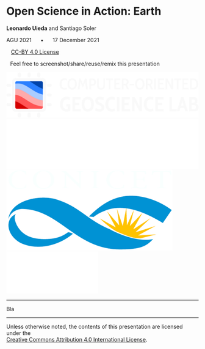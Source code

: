 <!--
This file defines the contents of each slide.
The reveal.js configuration can be found in index.html
-->

<!-- .slide: class="slide-title" data-background-image="assets/background.svg" data-background-size="contain" data-background-color="#000000" -->

<!-- Place the content at the bottom of the slide -->
<div class="r-stretch">
</div>

<!-- Main title page -->
<div class="lefted">

<h1 id="talk-title">
Open Science in Action: Earth
</h1>

<p id="talk-authors">
<strong>Leonardo Uieda</strong>
and
Santiago Soler
</p>

<!-- Place location and date side-by-side with affiliation logos -->
<div class="container talk-info">
<div class="col-large">

AGU 2021
<span style="margin: 0 20px">•</span>
17 December 2021

<!-- Permission to reuse and CC-BY license logo -->
<p><a href="https://creativecommons.org/licenses/by/4.0/">
<i class="fab fa-creative-commons"></i><i class="fab fa-creative-commons-by" style="margin: 0 10px 0 2px"></i>
CC-BY 4.0 License
</a></p>

<i class="fa fa-camera" style="margin: 0 10px 0 0"></i>
Feel free to screenshot/share/reuse/remix this presentation

</div>
<div class="col-small">

<!-- Add logos here. Need these wrappers to align them to the bottom right -->
<div class="talk-logos-container">
<div class="talk-logos">
    <img src="assets/compgeolab-banner-light.svg">
    <br>
    <img src="assets/university-of-liverpool-white.png">
    <img src="assets/conicet.png">
    <img src="assets/universidad-nacional-de-san-juan.png">
</div>
</div>

</div>
</div>

</div>

---

<!-- .slide: data-background-image="assets/background.svg" data-background-size="contain" data-background-color="#000000" -->

<div class="r-stretch bottom-right">

Bla

</div>

---

<!-- .slide: class="slide-license" -->

<div class="centered">
<div>

<p class="license-icons">
<i class="fab fa-creative-commons"></i><i class="fab fa-creative-commons-by"></i>
</p>

Unless otherwise noted,
the contents of this presentation are
licensed under the
<br>
[Creative Commons Attribution 4.0 International License](https://creativecommons.org/licenses/by/4.0/).

</div>
</div>
